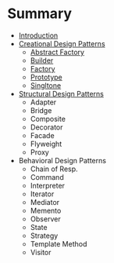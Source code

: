 # Summary

* [Introduction](README.md)
* [Creational Design Patterns](creational-design-patterns.md)
  * [Abstract Factory   ](creational-design-patterns/abstract-factory.md)
  * [Builder](creational-design-patterns/builder.md)
  * [Factory](creational-design-patterns/factory-method.md)
  * [Prototype](creational-design-patterns/prototype.md)
  * [Singltone](creational-design-patterns/singltone.md)
* [Structural Design Patterns](structural-design-patterns.md)
  * Adapter
  * Bridge
  * Composite
  * Decorator
  * Facade
  * Flyweight
  * Proxy
* Behavioral Design Patterns
  * Chain of Resp.
  * Command
  * Interpreter
  * Iterator
  * Mediator
  * Memento
  * Observer
  * State
  * Strategy
  * Template Method
  * Visitor

